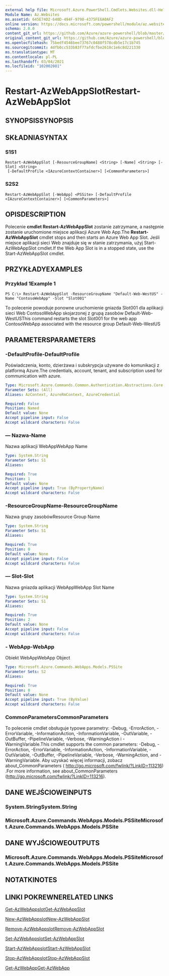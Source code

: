 ```yaml
---
external help file: Microsoft.Azure.PowerShell.Cmdlets.Websites.dll-Help.xml
Module Name: Az.Websites
ms.assetid: 645E74D2-640D-494F-9798-4375FE6A0AF2
online version: https://docs.microsoft.com/powershell/module/az.websites/restart-azwebappslot
schema: 2.0.0
content_git_url: https://github.com/Azure/azure-powershell/blob/master/src/Websites/Websites/help/Restart-AzWebAppSlot.md
original_content_git_url: https://github.com/Azure/azure-powershell/blob/master/src/Websites/Websites/help/Restart-AzWebAppSlot.md
ms.openlocfilehash: 75bedf4546bee73767c0488f578cdb5e17c1b745
ms.sourcegitcommit: 4dfb0cc533b83f77afdcfbe2618c1e6c8d221330
ms.translationtype: MT
ms.contentlocale: pl-PL
ms.lasthandoff: 03/04/2021
ms.locfileid: "102002081"
---
```

# <span data-ttu-id="d31f7-101">Restart-AzWebAppSlot</span><span class="sxs-lookup"><span data-stu-id="d31f7-101">Restart-AzWebAppSlot</span></span>

## <span data-ttu-id="d31f7-102">SYNOPSIS</span><span class="sxs-lookup"><span data-stu-id="d31f7-102">SYNOPSIS</span></span>

## <span data-ttu-id="d31f7-103">SKŁADNIA</span><span class="sxs-lookup"><span data-stu-id="d31f7-103">SYNTAX</span></span>

### <span data-ttu-id="d31f7-104">S1</span><span class="sxs-lookup"><span data-stu-id="d31f7-104">S1</span></span>
```
Restart-AzWebAppSlot [-ResourceGroupName] <String> [-Name] <String> [-Slot] <String>
 [-DefaultProfile <IAzureContextContainer>] [<CommonParameters>]
```

### <span data-ttu-id="d31f7-105">S2</span><span class="sxs-lookup"><span data-stu-id="d31f7-105">S2</span></span>
```
Restart-AzWebAppSlot [-WebApp] <PSSite> [-DefaultProfile <IAzureContextContainer>] [<CommonParameters>]
```

## <span data-ttu-id="d31f7-106">OPIS</span><span class="sxs-lookup"><span data-stu-id="d31f7-106">DESCRIPTION</span></span>
<span data-ttu-id="d31f7-107">Polecenie **cmdlet Restart-AzWebAppSlot** zostanie zatrzymane, a następnie zostanie uruchomione miejsce aplikacji Azure Web App.</span><span class="sxs-lookup"><span data-stu-id="d31f7-107">The **Restart-AzWebAppSlot** cmdlet stops and then starts an Azure Web App Slot.</span></span>
<span data-ttu-id="d31f7-108">Jeśli miejsce aplikacji sieci Web znajduje się w stanie zatrzymania, użyj Start-AzWebAppSlot cmdlet.</span><span class="sxs-lookup"><span data-stu-id="d31f7-108">If the Web App Slot is in a stopped state, use the Start-AzWebAppSlot cmdlet.</span></span>

## <span data-ttu-id="d31f7-109">PRZYKŁADY</span><span class="sxs-lookup"><span data-stu-id="d31f7-109">EXAMPLES</span></span>

### <span data-ttu-id="d31f7-110">Przykład 1</span><span class="sxs-lookup"><span data-stu-id="d31f7-110">Example 1</span></span>
```
PS C:\> Restart-AzWebAppSlot -ResourceGroupName "Default-Web-WestUS" -Name "ContosoWebApp" -Slot "Slot001"
```

<span data-ttu-id="d31f7-111">To polecenie powoduje ponowne uruchomienie gniazda Slot001 dla aplikacji sieci Web ContosoWebApp skojarzonej z grupą zasobów Default-Web-WestUS</span><span class="sxs-lookup"><span data-stu-id="d31f7-111">This command restarts the slot Slot001 for the web app ContosoWebApp associated with the resource group Default-Web-WestUS</span></span>

## <span data-ttu-id="d31f7-112">PARAMETERS</span><span class="sxs-lookup"><span data-stu-id="d31f7-112">PARAMETERS</span></span>

### <span data-ttu-id="d31f7-113">-DefaultProfile</span><span class="sxs-lookup"><span data-stu-id="d31f7-113">-DefaultProfile</span></span>
<span data-ttu-id="d31f7-114">Poświadczenia, konto, dzierżawa i subskrypcja używane do komunikacji z platformą Azure.</span><span class="sxs-lookup"><span data-stu-id="d31f7-114">The credentials, account, tenant, and subscription used for communication with azure.</span></span>

```yaml
Type: Microsoft.Azure.Commands.Common.Authentication.Abstractions.Core.IAzureContextContainer
Parameter Sets: (All)
Aliases: AzContext, AzureRmContext, AzureCredential

Required: False
Position: Named
Default value: None
Accept pipeline input: False
Accept wildcard characters: False
```

### <span data-ttu-id="d31f7-115">— Nazwa</span><span class="sxs-lookup"><span data-stu-id="d31f7-115">-Name</span></span>
<span data-ttu-id="d31f7-116">Nazwa aplikacji WebApp</span><span class="sxs-lookup"><span data-stu-id="d31f7-116">WebApp Name</span></span>

```yaml
Type: System.String
Parameter Sets: S1
Aliases:

Required: True
Position: 1
Default value: None
Accept pipeline input: True (ByPropertyName)
Accept wildcard characters: False
```

### <span data-ttu-id="d31f7-117">-ResourceGroupName</span><span class="sxs-lookup"><span data-stu-id="d31f7-117">-ResourceGroupName</span></span>
<span data-ttu-id="d31f7-118">Nazwa grupy zasobów</span><span class="sxs-lookup"><span data-stu-id="d31f7-118">Resource Group Name</span></span>

```yaml
Type: System.String
Parameter Sets: S1
Aliases:

Required: True
Position: 0
Default value: None
Accept pipeline input: False
Accept wildcard characters: False
```

### <span data-ttu-id="d31f7-119">— Slot</span><span class="sxs-lookup"><span data-stu-id="d31f7-119">-Slot</span></span>
<span data-ttu-id="d31f7-120">Nazwa gniazda aplikacji WebApp</span><span class="sxs-lookup"><span data-stu-id="d31f7-120">WebApp Slot Name</span></span>

```yaml
Type: System.String
Parameter Sets: S1
Aliases:

Required: True
Position: 2
Default value: None
Accept pipeline input: False
Accept wildcard characters: False
```

### <span data-ttu-id="d31f7-121">- WebApp</span><span class="sxs-lookup"><span data-stu-id="d31f7-121">-WebApp</span></span>
<span data-ttu-id="d31f7-122">Obiekt WebApp</span><span class="sxs-lookup"><span data-stu-id="d31f7-122">WebApp Object</span></span>

```yaml
Type: Microsoft.Azure.Commands.WebApps.Models.PSSite
Parameter Sets: S2
Aliases:

Required: True
Position: 0
Default value: None
Accept pipeline input: True (ByValue)
Accept wildcard characters: False
```

### <span data-ttu-id="d31f7-123">CommonParameters</span><span class="sxs-lookup"><span data-stu-id="d31f7-123">CommonParameters</span></span>
<span data-ttu-id="d31f7-124">To polecenie cmdlet obsługuje typowe parametry: -Debug, -ErrorAction, -ErrorVariable, -InformationAction, -InformationVariable, -OutVariable, -OutBuffer, -PipelineVariable, -Verbose, -WarningAction i -WarningVariable.</span><span class="sxs-lookup"><span data-stu-id="d31f7-124">This cmdlet supports the common parameters: -Debug, -ErrorAction, -ErrorVariable, -InformationAction, -InformationVariable, -OutVariable, -OutBuffer, -PipelineVariable, -Verbose, -WarningAction, and -WarningVariable.</span></span> <span data-ttu-id="d31f7-125">Aby uzyskać więcej informacji, zobacz about_CommonParameters ( http://go.microsoft.com/fwlink/?LinkID=113216) .</span><span class="sxs-lookup"><span data-stu-id="d31f7-125">For more information, see about_CommonParameters (http://go.microsoft.com/fwlink/?LinkID=113216).</span></span>

## <span data-ttu-id="d31f7-126">DANE WEJŚCIOWE</span><span class="sxs-lookup"><span data-stu-id="d31f7-126">INPUTS</span></span>

### <span data-ttu-id="d31f7-127">System.String</span><span class="sxs-lookup"><span data-stu-id="d31f7-127">System.String</span></span>

### <span data-ttu-id="d31f7-128">Microsoft.Azure.Commands.WebApps.Models.PSSite</span><span class="sxs-lookup"><span data-stu-id="d31f7-128">Microsoft.Azure.Commands.WebApps.Models.PSSite</span></span>

## <span data-ttu-id="d31f7-129">DANE WYJŚCIOWE</span><span class="sxs-lookup"><span data-stu-id="d31f7-129">OUTPUTS</span></span>

### <span data-ttu-id="d31f7-130">Microsoft.Azure.Commands.WebApps.Models.PSSite</span><span class="sxs-lookup"><span data-stu-id="d31f7-130">Microsoft.Azure.Commands.WebApps.Models.PSSite</span></span>

## <span data-ttu-id="d31f7-131">NOTATKI</span><span class="sxs-lookup"><span data-stu-id="d31f7-131">NOTES</span></span>

## <span data-ttu-id="d31f7-132">LINKI POKREWNE</span><span class="sxs-lookup"><span data-stu-id="d31f7-132">RELATED LINKS</span></span>

[<span data-ttu-id="d31f7-133">Get-AzWebAppslot</span><span class="sxs-lookup"><span data-stu-id="d31f7-133">Get-AzWebAppSlot</span></span>](./Get-AzWebAppSlot.md)

[<span data-ttu-id="d31f7-134">New-AzWebAppslot</span><span class="sxs-lookup"><span data-stu-id="d31f7-134">New-AzWebAppSlot</span></span>](./New-AzWebAppSlot.md)

[<span data-ttu-id="d31f7-135">Remove-AzWebAppslot</span><span class="sxs-lookup"><span data-stu-id="d31f7-135">Remove-AzWebAppSlot</span></span>](./Remove-AzWebAppSlot.md)

[<span data-ttu-id="d31f7-136">Set-AzWebAppslot</span><span class="sxs-lookup"><span data-stu-id="d31f7-136">Set-AzWebAppSlot</span></span>](./Set-AzWebAppSlot.md)

[<span data-ttu-id="d31f7-137">Start-AzWebAppslot</span><span class="sxs-lookup"><span data-stu-id="d31f7-137">Start-AzWebAppSlot</span></span>](./Start-AzWebAppSlot.md)

[<span data-ttu-id="d31f7-138">Stop-AzWebAppslot</span><span class="sxs-lookup"><span data-stu-id="d31f7-138">Stop-AzWebAppSlot</span></span>](./Stop-AzWebAppSlot.md)

[<span data-ttu-id="d31f7-139">Get-AzWebApp</span><span class="sxs-lookup"><span data-stu-id="d31f7-139">Get-AzWebApp</span></span>](./Get-AzWebApp.md)
